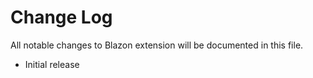# Change Log

All notable changes to Blazon extension will be documented in this file.

- Initial release
